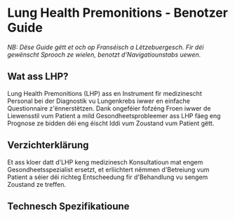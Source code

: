 # Lung Health Premonitions - Benotzer Guide

_NB: Dëse Guide gëtt et och op Franséisch a Lëtzebuergesch. Fir déi gewënscht Sprooch ze wielen, benotzt d'Navigatiounstabs uewen._

## Wat ass LHP?

Lung Health Premonitions (LHP) ass en Instrument fir medizinescht Personal bei der Diagnostik vu Lungenkrebs iwwer en einfache Questionnaire z'ënnerstëtzen. Dank ongeféier fofzéng Froen iwwer de Liewensstil vum Patient a mild Gesondheetsprobleemer ass LHP fäeg eng Prognose ze bidden déi eng éischt Iddi vum Zoustand vum Patient gëtt.

## Verzichterklärung

Et ass kloer datt d'LHP keng medizinesch Konsultatioun mat engem Gesondheetsspezialist ersetzt, et erliichtert nëmmen d'Betreiung vum Patient a séier déi richteg Entscheedung fir d'Behandlung vu sengem Zoustand ze treffen.

## Technesch Spezifikatioune